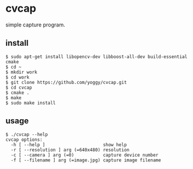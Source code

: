 cvcap
====
simple capture program.

install
----
    $ sudo apt-get install libopencv-dev libboost-all-dev build-essential cmake
    $ cd ~
    $ mkdir work
    $ cd work
    $ git clone https://github.com/yoggy/cvcap.git
    $ cd cvcap
    $ cmake .
    $ make
    $ sudo make install
    
usage
----
    $ ./cvcap --help
    cvcap options:
      -h [ --help ]                      show help
      -r [ --resolution ] arg (=640x480) resolution
      -c [ --camera ] arg (=0)           capture device number
      -f [ --filename ] arg (=image.jpg) capture image filename

